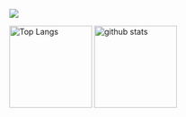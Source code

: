  ![](https://github-profile-summary-cards.vercel.app/api/cards/profile-details?username=Hiroto2002&theme=vue)

<p align="left"> 
  <img alt="Top Langs" height="147px" src="https://github-readme-stats.vercel.app/api/top-langs/?username=Hiroto2002&layout=compact&langs_count=6&theme=merko" />
  <img alt="github stats" height="147px" src="https://github-readme-stats.vercel.app/api?username=Hiroto2002&show_icons=true&theme=merko" /> 
</p>

 
